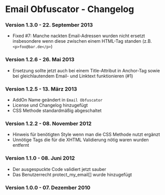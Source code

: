 Email Obfuscator - Changelog
============================

### Version 1.3.0 - 22. September 2013

* Fixed #7: Manche nackten Email-Adressen wurden nicht ersetzt insbesondere wenn diese zwischen einem HTML-Tag standen (z.B. `<p>foo@bar.de</p>`)

### Version 1.2.6 - 26. Mai 2013

* Ersetzung sollte jetzt auch bei einem Title-Attribut in Anchor-Tag sowie bei gleichlautendem Email- und Linktext funktionieren (#1)

### Version 1.2.5 - 13. März 2013

* AddOn Name geändert in `Email Obfuscator`
* License und Changelog hinzugefügt
* CSS Methode standardmäßig abgeschaltet

### Version 1.2.2 - 08. November 2012

* Hinweis für benötigten Style wenn man die CSS Methode nutzt ergänzt
* Unnötige Tags die für die XHTML Validierung nötig waren wurden entfernt

### Version 1.1.0 - 08. Juni 2012

* Der ausgespuckte Code validiert jetzt sauber
* Das Benutzerrecht protect_my_email[] wurde hinzugefügt

### Version 1.0.0 - 07. Dezember 2010



